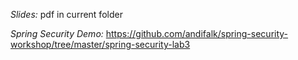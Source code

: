 *Slides:*
pdf in current folder

*Spring Security Demo:*
https://github.com/andifalk/spring-security-workshop/tree/master/spring-security-lab3
